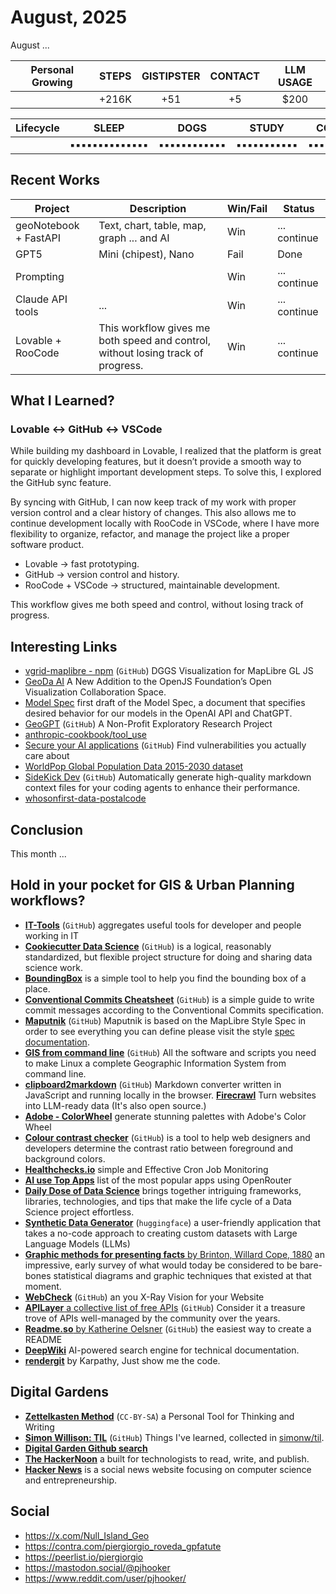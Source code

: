 # August, 2025

August ...

|Personal Growing| STEPS | GISTIPSTER | CONTACT | LLM USAGE       |
|---| :---: | :---: | :---: | :---: |
|| +216K    | +51 | +5 | $200 |

|Lifecycle| SLEEP | DOGS | STUDY | CODE | X |
|---| :---: | :---: | :---: | :---: | :---: |
||▪▪▪▪▪▪▪▪▪▪▪▪▪▪|▪▪▪▪▪▪▪▪▪▪▪▪|▪▪▪▪▪▪▪▪▪▪▪|▪▪▪▪▪▪▪▪|▪▪▪▪▪|

## Recent Works

| Project              | Description                                        | Win/Fail | Status       |
| -------------------- | -------------------------------------------------- | -------- | ------------ |
| geoNotebook + FastAPI    | Text, chart, table, map, graph ... and AI       | Win      | ... continue |
| GPT5      | Mini (chipest), Nano             | Fail     | Done |
| Prompting         | <system> <assistant> <user> <tools>                | Win     | ... continue |
| Claude API tools | ...         | Win     | ... continue |
| Lovable + RooCode | This workflow gives me both speed and control, without losing track of progress.        | Win     | ... continue |

## What I Learned?

### Lovable ↔ GitHub ↔ VSCode

While building my dashboard in Lovable, I realized that the platform is great for quickly developing features, but it doesn’t provide a smooth way to separate or highlight important development steps. To solve this, I explored the GitHub sync feature.

By syncing with GitHub, I can now keep track of my work with proper version control and a clear history of changes. This also allows me to continue development locally with RooCode in VSCode, where I have more flexibility to organize, refactor, and manage the project like a proper software product.

- Lovable → fast prototyping.
- GitHub → version control and history.
- RooCode + VSCode → structured, maintainable development.

This workflow gives me both speed and control, without losing track of progress.

## Interesting Links

- [vgrid-maplibre - npm](https://www.npmjs.com/package/vgrid-maplibre) (`GitHub`) DGGS Visualization for MapLibre GL JS
- [GeoDa AI](https://openjsf.org/blog/introducing-geoda-ai) A New Addition to the OpenJS Foundation’s Open Visualization Collaboration Space.
- [Model Spec](https://cdn.openai.com/spec/model-spec-2024-05-08.html) first draft of the Model Spec, a document that specifies desired behavior for our models in the OpenAI API and ChatGPT.
- [GeoGPT](https://geogpt.zero2x.org/) (`GitHub`) A Non-Profit Exploratory Research Project
- [anthropic-cookbook/tool_use](https://github.com/anthropics/anthropic-cookbook/blob/main/tool_use/customer_service_agent.ipynb)
- [Secure your AI applications](https://www.promptfoo.dev/) (`GitHub`) Find vulnerabilities you actually care about
- [WorldPop Global Population Data 2015-2030 dataset](https://gee-community-catalog.org/projects/worldpop/#available-data)
- [SideKick Dev](https://sidekickdev.com/) (`GitHub`) Automatically generate high-quality markdown context files for your coding agents to enhance their performance.
- [whosonfirst-data-postalcode](https://data.geocode.earth/wof/dist/protomaps/whosonfirst-data-postalcode-latest.pmtiles)

## Conclusion

This month ...

## Hold in your pocket for GIS & Urban Planning workflows?

- [**IT-Tools**](https://it-tools.tech/) (`GitHub`) aggregates useful tools for developer and people working in IT 
- [**Cookiecutter Data Science**](https://cookiecutter-data-science.drivendata.org/using-the-template/) (`GitHub`) is a logical, reasonably standardized, but flexible project structure for doing and sharing data science work.
- [**BoundingBox**](https://boundingbox.klokantech.com/) is a simple tool to help you find the bounding box of a place.
- [**Conventional Commits Cheatsheet**](https://gist.github.com/qoomon/5dfcdf8eec66a051ecd85625518cfd13) (`GitHub`) is a simple guide to write commit messages according to the Conventional Commits specification.
- [**Maputnik**](https://maplibre.org/maputnik) (`GitHub`) Maputnik is based on the MapLibre Style Spec in order to see everything you can define please visit the style [spec documentation](https://maplibre.org/maplibre-style-spec/).
- [**GIS from command line**](https://github.com/geographyclub/gis-from-command-line) (`GitHub`) All the software and scripts you need to make Linux a complete Geographic Information System from command line.
- [**clipboard2markdown**](https://euangoddard.github.io/clipboard2markdown/)  (`GitHub`) Markdown converter written in JavaScript and running locally in the browser. [**Firecrawl**](https://www.firecrawl.dev/) Turn websites into
LLM-ready data (It's also open source.)
- [**Adobe - ColorWheel**](https://color.adobe.com/create/color-wheel) generate stunning palettes with Adobe's Color Wheel
- [**Colour contrast checker**](https://colourcontrast.cc/) (`GitHub`) is a tool to help web designers and developers determine the contrast ratio between foreground and background colors.
- [**Healthchecks.io**](https://healthchecks.io/) simple and Effective Cron Job Monitoring
- [**AI use Top Apps**](https://openrouter.ai/rankings#apps) list of the most popular apps using OpenRouter
- [**Daily Dose of Data Science**](https://blog.dailydoseofds.com/) brings together intriguing frameworks, libraries, technologies, and tips that make the life cycle of a Data Science project effortless.
- [**Synthetic Data Generator**](https://huggingface.co/blog/synthetic-data-generator) (`huggingface`) a user-friendly application that takes a no-code approach to creating custom datasets with Large Language Models (LLMs)
- [**Graphic methods for presenting facts** by Brinton, Willard Cope, 1880](https://archive.org/details/graphicmethodsfo00brinrich) an impressive, early survey of what would today be considered to be bare-bones statistical diagrams and graphic techniques that existed at that moment.
- [**WebCheck**](https://github.com/lissy93/web-check) (`GitHub`) an you X-Ray Vision for your Website
- [**APILayer** a collective list of free APIs](https://github.com/public-apis/public-apis) (`GitHub`) Consider it a treasure trove of APIs well-managed by the community over the years.
- [**Readme.so** by Katherine Oelsner](https://readme.so/es/editor) (`GitHub`) the easiest way to create a
README
- [**DeepWiki**](https://deepwiki.com/) AI-powered search engine for technical documentation.
- [**rendergit**](https://github.com/karpathy/rendergit) by Karpathy, Just show me the code.

## Digital Gardens

- [**Zettelkasten Method**](https://zettelkasten.de/introduction/) (`CC-BY-SA`) a Personal Tool for Thinking and Writing
- [**Simon Willison: TIL**](https://til.simonwillison.net/) (`GitHub`) Things I've learned, collected in [simonw/til](https://github.com/simonw/til).
- [**Digital Garden Github search**](https://github.com/topics/digital-garden)
- [**The HackerNoon**](https://hackernoon.com/) a built for technologists to read, write, and publish.
- [**Hacker News**](https://news.ycombinator.com/news) is a social news website focusing on computer science and entrepreneurship.

## Social

- https://x.com/Null_Island_Geo
- https://contra.com/piergiorgio_roveda_gpfatute
- https://peerlist.io/piergiorgio
- https://mastodon.social/@pjhooker
- https://www.reddit.com/user/pjhooker/